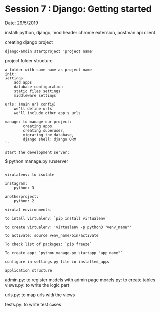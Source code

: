 # Session 7 : Django: Getting started

Date: 29/5/2019

install:
    python, 
    django, 
    mod header chrome extension, 
    postman api client


creating django project:

`django-amdin startproject 'project name'`

project folder structure:

```
a folder with same name as project name
init: 
settings: 
    add apps
    database configuration
    static files settings
    middleware settings

urls: (main url config)
    we'll define urls
    we'll include other app's urls

manage: to manage our project: 
        creating apps, 
        creating superuser, 
        migrating the database,
        django shell: django ORM
``

start the development server:
```
$ python manage.py runserver
```

virutalenv: to isolate

instagram:
    python: 3

anotherproject:
    python: 2

virutal environments:

to intall virtualenv: `pip install virtualenv`

to create virtualenv: 'virtualenv -p python3 "venv_name"'

to activate: source venv_name/bin/activate

To check list of packages: `pip freeze`

To create app: `python manage.py startapp "app_name"`

configure in settings.py file in installed_apps

application structure:
```
admin.py: to register models with admin page
models.py: to create tables 
views.py:  to write the logic part

urls.py: to map urls with the views

tests.py: to write test cases
```











